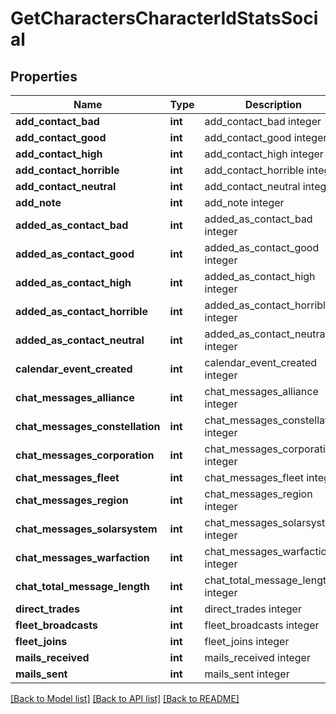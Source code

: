 # GetCharactersCharacterIdStatsSocial

## Properties
Name | Type | Description | Notes
------------ | ------------- | ------------- | -------------
**add_contact_bad** | **int** | add_contact_bad integer | [optional] 
**add_contact_good** | **int** | add_contact_good integer | [optional] 
**add_contact_high** | **int** | add_contact_high integer | [optional] 
**add_contact_horrible** | **int** | add_contact_horrible integer | [optional] 
**add_contact_neutral** | **int** | add_contact_neutral integer | [optional] 
**add_note** | **int** | add_note integer | [optional] 
**added_as_contact_bad** | **int** | added_as_contact_bad integer | [optional] 
**added_as_contact_good** | **int** | added_as_contact_good integer | [optional] 
**added_as_contact_high** | **int** | added_as_contact_high integer | [optional] 
**added_as_contact_horrible** | **int** | added_as_contact_horrible integer | [optional] 
**added_as_contact_neutral** | **int** | added_as_contact_neutral integer | [optional] 
**calendar_event_created** | **int** | calendar_event_created integer | [optional] 
**chat_messages_alliance** | **int** | chat_messages_alliance integer | [optional] 
**chat_messages_constellation** | **int** | chat_messages_constellation integer | [optional] 
**chat_messages_corporation** | **int** | chat_messages_corporation integer | [optional] 
**chat_messages_fleet** | **int** | chat_messages_fleet integer | [optional] 
**chat_messages_region** | **int** | chat_messages_region integer | [optional] 
**chat_messages_solarsystem** | **int** | chat_messages_solarsystem integer | [optional] 
**chat_messages_warfaction** | **int** | chat_messages_warfaction integer | [optional] 
**chat_total_message_length** | **int** | chat_total_message_length integer | [optional] 
**direct_trades** | **int** | direct_trades integer | [optional] 
**fleet_broadcasts** | **int** | fleet_broadcasts integer | [optional] 
**fleet_joins** | **int** | fleet_joins integer | [optional] 
**mails_received** | **int** | mails_received integer | [optional] 
**mails_sent** | **int** | mails_sent integer | [optional] 

[[Back to Model list]](../README.md#documentation-for-models) [[Back to API list]](../README.md#documentation-for-api-endpoints) [[Back to README]](../README.md)


